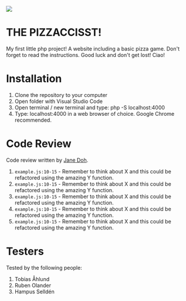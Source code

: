 ![](https://media2.giphy.com/media/10kxE34bJPaUO4/giphy.gif?cid=790b7611ef6c22fa06ea1e13cdf8e2fb732b5dcfffe8454a&rid=giphy.gif&ct=g)

# THE PIZZACCISST!

My first little php project! A website including a basic pizza game. Don't forget to read the instructions. Good luck and don't get lost! Ciao!

# Installation

1. Clone the repository to your computer
2. Open folder with Visual Studio Code
3. Open terminal / new terminal and type: php -S localhost:4000
4. Type: localhost:4000 in a web browser of choice. Google Chrome recommended.

# Code Review

Code review written by [Jane Doh](https://github.com/username).

1. `example.js:10-15` - Remember to think about X and this could be refactored using the amazing Y function.
2. `example.js:10-15` - Remember to think about X and this could be refactored using the amazing Y function.
3. `example.js:10-15` - Remember to think about X and this could be refactored using the amazing Y function.
4. `example.js:10-15` - Remember to think about X and this could be refactored using the amazing Y function.
5. `example.js:10-15` - Remember to think about X and this could be refactored using the amazing Y function.

# Testers

Tested by the following people:

1. Tobias Åhlund
2. Ruben Olander
3. Hampus Selldén
